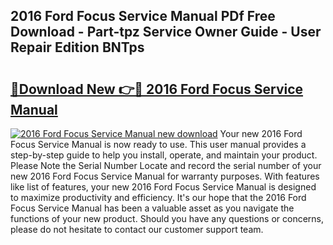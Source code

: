 ## 2016 Ford Focus Service Manual PDf Free Download - Part-tpz Service Owner Guide - User Repair Edition BNTps

# <h2><a href="http://bc33133.oget.top/?id=2016+Ford+Focus+Service+Manual">🔗Download New 👉🔴 2016 Ford Focus Service Manual</a></h2>

[![2016 Ford Focus Service Manual new download](https://i.imgur.com/5g1atiW.png)](http://bc33133.oget.top/?id=2016+Ford+Focus+Service+Manual)
Your new 2016 Ford Focus Service Manual is now ready to use. This user manual provides a step-by-step guide to help you install, operate, and maintain your product. Please Note the Serial Number Locate and record the serial number of your new 2016 Ford Focus Service Manual for warranty purposes. With features like list of features, your new 2016 Ford Focus Service Manual is designed to maximize productivity and efficiency. It's our hope that the 2016 Ford Focus Service Manual has been a valuable asset as you navigate the functions of your new product. Should you have any questions or concerns, please do not hesitate to contact our customer support team.
